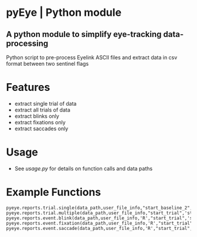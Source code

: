 # pyEye | Python module
## A python module to simplify eye-tracking data-processing

Python script to pre-process Eyelink ASCII files and extract data in csv format between two sentinel flags

# Features
- extract single trial of data<br>
- extract all trials of data<br>
- extract blinks only<br>
- extract fixations only<br>
- extract saccades only<br>

# Usage
- See <i>usage.py</i> for details on function calls and data paths

# Example Functions
```pyeye.reports.trial.single(data_path,user_file_info,"start_baseline_1","stop_baseline_1","BASELINE_1",".csv")
pyeye.reports.trial.single(data_path,user_file_info,"start_baseline_2","stop_baseline_2","BASELINE_2",".csv")
pyeye.reports.trial.multiple(data_path,user_file_info,"start_trial",'stop_trial',"EXP",".csv")
pyeye.reports.event.blink(data_path,user_file_info,'R',"start_trial",'stop_trial',".csv")
pyeye.reports.event.fixation(data_path,user_file_info,'R',"start_trial",'stop_trial',".csv")
pyeye.reports.event.saccade(data_path,user_file_info,'R',"start_trial",'stop_trial',".csv")
```
